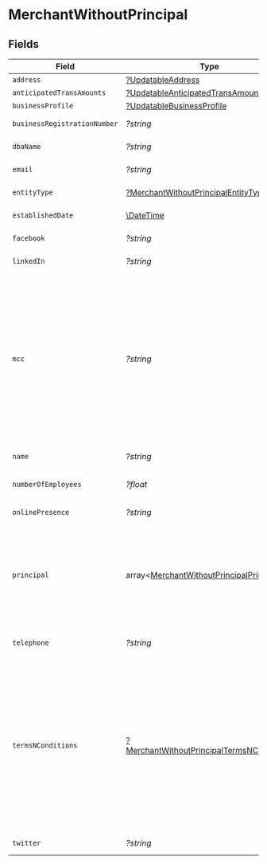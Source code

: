 # MerchantWithoutPrincipal


## Fields

| Field                                                                                                                                                                                                                                                     | Type                                                                                                                                                                                                                                                      | Required                                                                                                                                                                                                                                                  | Description                                                                                                                                                                                                                                               | Example                                                                                                                                                                                                                                                   |
| --------------------------------------------------------------------------------------------------------------------------------------------------------------------------------------------------------------------------------------------------------- | --------------------------------------------------------------------------------------------------------------------------------------------------------------------------------------------------------------------------------------------------------- | --------------------------------------------------------------------------------------------------------------------------------------------------------------------------------------------------------------------------------------------------------- | --------------------------------------------------------------------------------------------------------------------------------------------------------------------------------------------------------------------------------------------------------- | --------------------------------------------------------------------------------------------------------------------------------------------------------------------------------------------------------------------------------------------------------- |
| `address`                                                                                                                                                                                                                                                 | [?UpdatableAddress](../../models/shared/UpdatableAddress.md)                                                                                                                                                                                              | :heavy_minus_sign:                                                                                                                                                                                                                                        | N/A                                                                                                                                                                                                                                                       |                                                                                                                                                                                                                                                           |
| `anticipatedTransAmounts`                                                                                                                                                                                                                                 | [?UpdatableAnticipatedTransAmounts](../../models/shared/UpdatableAnticipatedTransAmounts.md)                                                                                                                                                              | :heavy_minus_sign:                                                                                                                                                                                                                                        | N/A                                                                                                                                                                                                                                                       |                                                                                                                                                                                                                                                           |
| `businessProfile`                                                                                                                                                                                                                                         | [?UpdatableBusinessProfile](../../models/shared/UpdatableBusinessProfile.md)                                                                                                                                                                              | :heavy_minus_sign:                                                                                                                                                                                                                                        | N/A                                                                                                                                                                                                                                                       |                                                                                                                                                                                                                                                           |
| `businessRegistrationNumber`                                                                                                                                                                                                                              | *?string*                                                                                                                                                                                                                                                 | :heavy_minus_sign:                                                                                                                                                                                                                                        | Tax identifier of the Business.                                                                                                                                                                                                                           | 888596928                                                                                                                                                                                                                                                 |
| `dbaName`                                                                                                                                                                                                                                                 | *?string*                                                                                                                                                                                                                                                 | :heavy_minus_sign:                                                                                                                                                                                                                                        | Doing Business As Name.                                                                                                                                                                                                                                   | Acme Trading                                                                                                                                                                                                                                              |
| `email`                                                                                                                                                                                                                                                   | *?string*                                                                                                                                                                                                                                                 | :heavy_minus_sign:                                                                                                                                                                                                                                        | Contact Email of the Business.                                                                                                                                                                                                                            | business-email@acmecorp.com                                                                                                                                                                                                                               |
| `entityType`                                                                                                                                                                                                                                              | [?MerchantWithoutPrincipalEntityType](../../models/shared/MerchantWithoutPrincipalEntityType.md)                                                                                                                                                          | :heavy_minus_sign:                                                                                                                                                                                                                                        | Entity Type of the Business.                                                                                                                                                                                                                              | LLC                                                                                                                                                                                                                                                       |
| `establishedDate`                                                                                                                                                                                                                                         | [\DateTime](https://www.php.net/manual/en/class.datetime.php)                                                                                                                                                                                             | :heavy_minus_sign:                                                                                                                                                                                                                                        | Business Established Date.                                                                                                                                                                                                                                | 2021-07-21T16:24:22.678Z                                                                                                                                                                                                                                  |
| `facebook`                                                                                                                                                                                                                                                | *?string*                                                                                                                                                                                                                                                 | :heavy_minus_sign:                                                                                                                                                                                                                                        | Facebook link of the Business.                                                                                                                                                                                                                            | www.facebook.com/acmecorp                                                                                                                                                                                                                                 |
| `linkedIn`                                                                                                                                                                                                                                                | *?string*                                                                                                                                                                                                                                                 | :heavy_minus_sign:                                                                                                                                                                                                                                        | LinkedIn link of the Business.                                                                                                                                                                                                                            | www.linkedin.com/in/acmecorp                                                                                                                                                                                                                              |
| `mcc`                                                                                                                                                                                                                                                     | *?string*                                                                                                                                                                                                                                                 | :heavy_minus_sign:                                                                                                                                                                                                                                        | The [Merchant Category Codes](/operations/listMerchantCategoryCodes) of the Organization or Account. Prohibited or high-risk MCC codes are identified by Exact and are marked accordingly. Prohibited accounts are immediately declined while onboarding. | 1761                                                                                                                                                                                                                                                      |
| `name`                                                                                                                                                                                                                                                    | *?string*                                                                                                                                                                                                                                                 | :heavy_minus_sign:                                                                                                                                                                                                                                        | The Name of the Business.                                                                                                                                                                                                                                 | Acme Corp                                                                                                                                                                                                                                                 |
| `numberOfEmployees`                                                                                                                                                                                                                                       | *?float*                                                                                                                                                                                                                                                  | :heavy_minus_sign:                                                                                                                                                                                                                                        | Number of Employees of the Business.                                                                                                                                                                                                                      | 100                                                                                                                                                                                                                                                       |
| `onlinePresence`                                                                                                                                                                                                                                          | *?string*                                                                                                                                                                                                                                                 | :heavy_minus_sign:                                                                                                                                                                                                                                        | Website URL of the Business.                                                                                                                                                                                                                              | www.acmecorp.com                                                                                                                                                                                                                                          |
| `principal`                                                                                                                                                                                                                                               | array<[MerchantWithoutPrincipalPrincipal](../../models/shared/MerchantWithoutPrincipalPrincipal.md)>                                                                                                                                                      | :heavy_minus_sign:                                                                                                                                                                                                                                        | The details for the Principal owner(s) of the Business. This field will always be an empty array since this endpoint doesn't support listing of all Principals.                                                                                           |                                                                                                                                                                                                                                                           |
| `telephone`                                                                                                                                                                                                                                               | *?string*                                                                                                                                                                                                                                                 | :heavy_minus_sign:                                                                                                                                                                                                                                        | Telephone Number of the Business.                                                                                                                                                                                                                         | 2255441120                                                                                                                                                                                                                                                |
| `termsNConditions`                                                                                                                                                                                                                                        | [?MerchantWithoutPrincipalTermsNConditions](../../models/shared/MerchantWithoutPrincipalTermsNConditions.md)                                                                                                                                              | :heavy_minus_sign:                                                                                                                                                                                                                                        | Whether the Organization or Account has agreed to the Terms and Conditions. This field will be available in response only when the termsNConditions were sent to exact payments when the Onboarding Application was created.                              |                                                                                                                                                                                                                                                           |
| `twitter`                                                                                                                                                                                                                                                 | *?string*                                                                                                                                                                                                                                                 | :heavy_minus_sign:                                                                                                                                                                                                                                        | Twitter link of the Business.                                                                                                                                                                                                                             | www.twitter.com/acmecorp                                                                                                                                                                                                                                  |